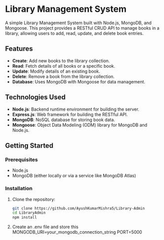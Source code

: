 # Library Management System

A simple Library Management System built with Node.js, MongoDB, and Mongoose. This project provides a RESTful CRUD API to manage books in a library, allowing users to add, read, update, and delete book entries.

## Features

- **Create**: Add new books to the library collection.
- **Read**: Fetch details of all books or a specific book.
- **Update**: Modify details of an existing book.
- **Delete**: Remove a book from the library collection.
- **Database**: Uses MongoDB with Mongoose for data management.

## Technologies Used

- **Node.js**: Backend runtime environment for building the server.
- **Express.js**: Web framework for building the RESTful API.
- **MongoDB**: NoSQL database for storing book data.
- **Mongoose**: Object Data Modeling (ODM) library for MongoDB and Node.js.

## Getting Started

### Prerequisites

- Node.js
- MongoDB (either locally or via a service like MongoDB Atlas)

### Installation

1. Clone the repository:
   ```bash
   git clone https://github.com/AyushKumarMishra5/Library-Admin
   cd LibraryAdmin
   npm install
2. Create an .env file and store this
   MONGODB_URI=your_mongodb_connection_string
   PORT=5000

